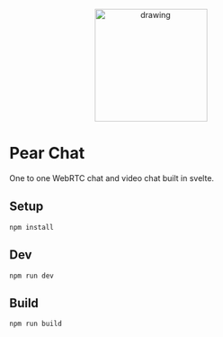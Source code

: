 <br>
<div style="text-align:center">
    <img src="phttps://raw.githubusercontent.com/juliuszfedyk/pear-chat/master/public/pear.svg?sanitize=true" alt="drawing" style="width:200px;"/>
</div>

# Pear Chat

One to one WebRTC chat and video chat built in svelte.

## Setup

`npm install`

## Dev

`npm run dev`

## Build

`npm run build`
